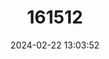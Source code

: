 ---
title: "161512"
category: "Rajella fuliginea"
draft: false
date: 2024-02-22 13:03:52
languages:
  English: ["Sooty Skate"]
---